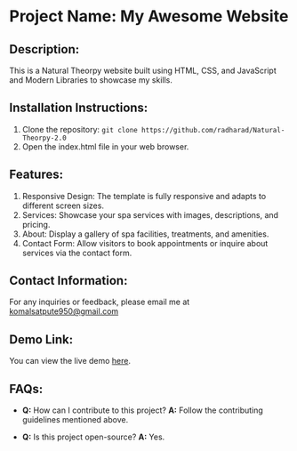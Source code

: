 # Project Name: My Awesome Website

## Description:
This is a Natural Theorpy website built using HTML, CSS, and JavaScript and Modern Libraries to showcase my skills.

## Installation Instructions:
1. Clone the repository: `git clone https://github.com/radharad/Natural-Theorpy-2.0 `
2. Open the index.html file in your web browser.

## Features:
1. Responsive Design:
    The template is fully responsive and adapts to different screen sizes.
2. Services:
    Showcase your spa services with images, descriptions, and pricing.
3. About:
    Display a gallery of spa facilities, treatments, and amenities.
4. Contact Form:
    Allow visitors to book appointments or inquire about services via the contact form.

## Contact Information:
For any inquiries or feedback, please email me at komalsatpute950@gmail.com

## Demo Link:
You can view the live demo [here](https://createdbykomalsatpute.netlify.app/).

## FAQs:
- **Q:** How can I contribute to this project?
  **A:** Follow the contributing guidelines mentioned above.

- **Q:** Is this project open-source?
  **A:** Yes.
